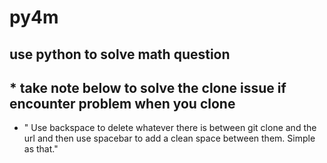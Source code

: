 # py4m

## use python to solve math question

## * take note below to solve the clone issue if encounter problem when you clone 

* " Use backspace to delete whatever there is between 
git clone and the url and then use spacebar to add a clean space between them. Simple as that."
